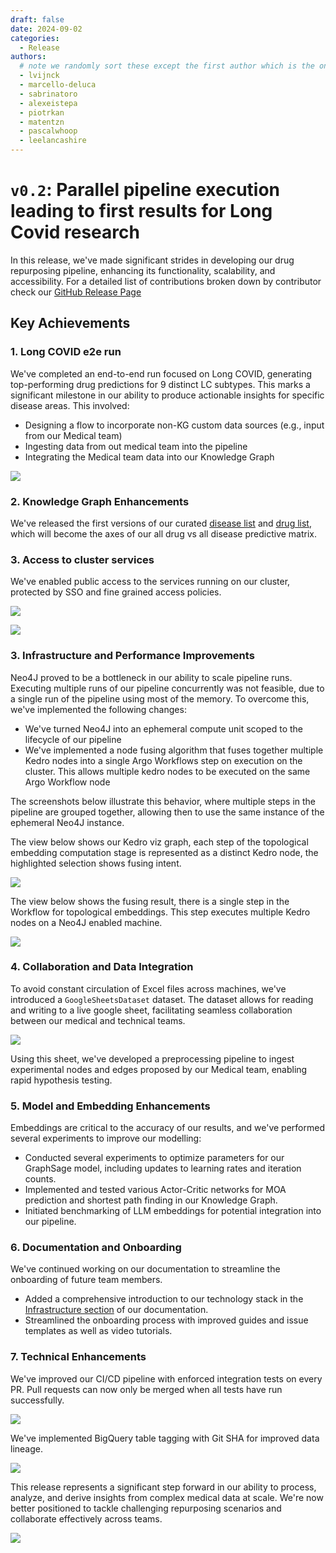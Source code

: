 ```yaml
---
draft: false 
date: 2024-09-02 
categories:
  - Release
authors:
  # note we randomly sort these except the first author which is the one that "owns" this release. We may rotate this going forward, TBD
  - lvijnck
  - marcello-deluca
  - sabrinatoro
  - alexeistepa
  - piotrkan
  - matentzn
  - pascalwhoop
  - leelancashire
---
```


# `v0.2`: Parallel pipeline execution leading to first results for Long Covid research

In this release, we've made significant strides in developing our drug repurposing
pipeline, enhancing its functionality, scalability, and accessibility. For a detailed list of contributions broken down by contributor check our [GitHub Release Page](https://github.com/everycure-org/matrix/releases/tag/v0.2)

<!-- more -->

## Key Achievements

### 1. Long COVID e2e run

We've completed an end-to-end run focused on Long COVID, generating top-performing drug predictions for 9 distinct LC subtypes. This marks a significant milestone in our ability to produce actionable insights for specific disease areas. This involved:

- Designing a flow to incorporate non-KG custom data sources (e.g., input from our Medical team)
- Ingesting data from out medical team into the pipeline
- Integrating the Medical team data into our Knowledge Graph

![](./attachments/medical-integration.excalidraw.svg)


### 2. Knowledge Graph Enhancements


We've released the first versions of our curated [disease list](https://github.com/everycure-org/matrix-disease-list/releases/tag/2024-07-25) and [drug list](https://github.com/everycure-org/matrix-drug-list/releases/tag/v1.0.3), which will become the axes of our all drug vs all disease predictive matrix.

### 3. Access to cluster services

We've enabled public access to the services running on our cluster, protected by SSO and fine grained access policies.

![](attachments/ss_sso.png)

![](attachments/ss_mlflow.png)

### 3. Infrastructure and Performance Improvements


Neo4J proved to be a bottleneck in our ability to scale pipeline runs. Executing multiple runs of our pipeline concurrently was not feasible, due to a single run of the pipeline using most of the memory. To overcome this, we've implemented the following changes:

- We've turned Neo4J into an ephemeral compute unit scoped to the lifecycle of our pipeline
- We've implemented a node fusing algorithm that fuses together multiple Kedro nodes into a single Argo Workflows step on execution on the cluster. This allows multiple kedro nodes to be executed on the same Argo Workflow node

The screenshots below illustrate this behavior, where multiple steps in the pipeline are grouped together, allowing then to use the same instance of the ephemeral Neo4J instance.

The view below shows our Kedro viz graph, each step of the topological embedding computation stage is represented as a distinct Kedro node, the highlighted selection shows fusing intent.

![](attachments/ss_fuse_viz.png)

The view below shows the fusing result, there is a single step in the Workflow for topological embeddings. This step executes multiple Kedro nodes on a Neo4J enabled machine.

![](attachments/ss_fuse_argo.png)


### 4. Collaboration and Data Integration

To avoid constant circulation of Excel files across machines, we've introduced a `GoogleSheetsDataset` dataset. The dataset allows for reading and writing to a live google sheet, facilitating seamless collaboration between our medical and technical teams.

![](attachments/ss_sheets.png)


Using this sheet, we've developed a preprocessing pipeline to ingest experimental nodes and edges proposed by our Medical team, enabling rapid hypothesis testing.

### 5. Model and Embedding Enhancements

Embeddings are critical to the accuracy of our results, and we've performed several experiments to improve our modelling:

 - Conducted several experiments to optimize parameters for our GraphSage model, including updates to learning rates and iteration counts.
- Implemented and tested various Actor-Critic networks for MOA prediction and shortest path finding in our Knowledge Graph.
- Initiated benchmarking of LLM embeddings for potential integration into our pipeline.

### 6. Documentation and Onboarding

We've continued working on our documentation to streamline the onboarding of future team members.

- Added a comprehensive introduction to our technology stack in the [Infrastructure section](../../../infrastructure/index.md) of our documentation.
- Streamlined the onboarding process with improved guides and issue templates as well as video tutorials.

### 7.  Technical Enhancements


We've improved our CI/CD pipeline with enforced integration tests on every PR. Pull requests can now only be merged when all tests have run successfully.


![](attachments/ss_ci.png)

We've implemented BigQuery table tagging with Git SHA for improved data lineage.

![](attachments/ss_git_sha.png)

This release represents a significant step forward in our ability to process, analyze,
and derive insights from complex medical data at scale. We're now better positioned to
tackle challenging repurposing scenarios and collaborate effectively across teams.

![](../../../assets/img/infra_intro/speed.excalidraw.svg)

